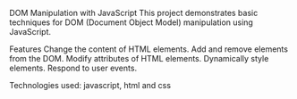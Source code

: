 DOM Manipulation with JavaScript
This project demonstrates basic techniques for DOM (Document Object Model) manipulation using JavaScript.

Features
Change the content of HTML elements.
Add and remove elements from the DOM.
Modify attributes of HTML elements.
Dynamically style elements.
Respond to user events.

Technologies used: javascript, html and css

